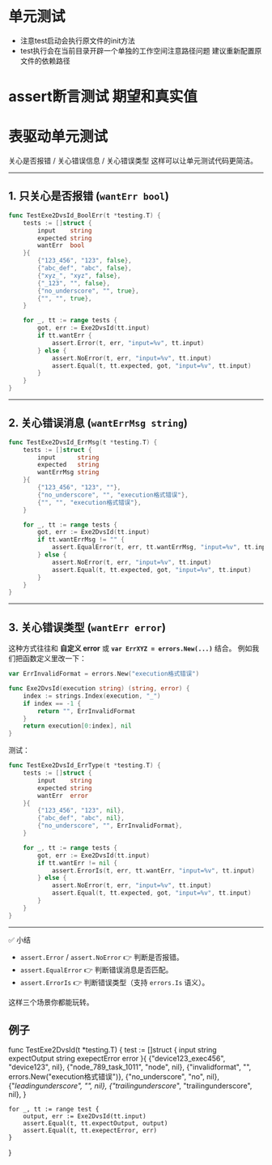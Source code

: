 # 单元测试
- 注意test启动会执行原文件的init方法
- test执行会在当前目录开辟一个单独的工作空间注意路径问题
建议重新配置原文件的依赖路径

# assert断言测试 期望和真实值

# 表驱动单元测试
关心是否报错 / 关心错误信息 / 关心错误类型
这样可以让单元测试代码更简洁。

---

## 1. 只关心是否报错 (`wantErr bool`)
```go
func TestExe2DvsId_BoolErr(t *testing.T) {
	tests := []struct {
		input    string
		expected string
		wantErr  bool
	}{
		{"123_456", "123", false},
		{"abc_def", "abc", false},
		{"xyz_", "xyz", false},
		{"_123", "", false},
		{"no_underscore", "", true},
		{"", "", true},
	}

	for _, tt := range tests {
		got, err := Exe2DvsId(tt.input)
		if tt.wantErr {
			assert.Error(t, err, "input=%v", tt.input)
		} else {
			assert.NoError(t, err, "input=%v", tt.input)
			assert.Equal(t, tt.expected, got, "input=%v", tt.input)
		}
	}
}
```

---

## 2. 关心错误消息 (`wantErrMsg string`)
```go
func TestExe2DvsId_ErrMsg(t *testing.T) {
	tests := []struct {
		input      string
		expected   string
		wantErrMsg string
	}{
		{"123_456", "123", ""},
		{"no_underscore", "", "execution格式错误"},
		{"", "", "execution格式错误"},
	}

	for _, tt := range tests {
		got, err := Exe2DvsId(tt.input)
		if tt.wantErrMsg != "" {
			assert.EqualError(t, err, tt.wantErrMsg, "input=%v", tt.input)
		} else {
			assert.NoError(t, err, "input=%v", tt.input)
			assert.Equal(t, tt.expected, got, "input=%v", tt.input)
		}
	}
}
```

---

## 3. 关心错误类型 (`wantErr error`)
这种方式往往和 **自定义 error** 或 **`var ErrXYZ = errors.New(...)`** 结合。
例如我们把函数定义里改一下：

```go
var ErrInvalidFormat = errors.New("execution格式错误")

func Exe2DvsId(execution string) (string, error) {
	index := strings.Index(execution, "_")
	if index == -1 {
		return "", ErrInvalidFormat
	}
	return execution[0:index], nil
}
```

测试：

```go
func TestExe2DvsId_ErrType(t *testing.T) {
	tests := []struct {
		input    string
		expected string
		wantErr  error
	}{
		{"123_456", "123", nil},
		{"abc_def", "abc", nil},
		{"no_underscore", "", ErrInvalidFormat},
	}

	for _, tt := range tests {
		got, err := Exe2DvsId(tt.input)
		if tt.wantErr != nil {
			assert.ErrorIs(t, err, tt.wantErr, "input=%v", tt.input)
		} else {
			assert.NoError(t, err, "input=%v", tt.input)
			assert.Equal(t, tt.expected, got, "input=%v", tt.input)
		}
	}
}
```

---

✅ 小结
- `assert.Error` / `assert.NoError` 👉 判断是否报错。
- `assert.EqualError` 👉 判断错误消息是否匹配。
- `assert.ErrorIs` 👉 判断错误类型（支持 `errors.Is` 语义）。

这样三个场景你都能玩转。

## 例子
func TestExe2DvsId(t *testing.T) {
	test := []struct {
		input        string
		expectOutput string
		exepectError error
	}{
		{"device123_exec456", "device123", nil},
		{"node_789_task_1011", "node", nil},
		{"invalidformat", "", errors.New("execution格式错误")},
		{"no_underscore", "no", nil},
		{"_leadingunderscore", "", nil},
		{"trailingunderscore_", "trailingunderscore", nil},
	}

	for _, tt := range test {
		output, err := Exe2DvsId(tt.input)
		assert.Equal(t, tt.expectOutput, output)
		assert.Equal(t, tt.exepectError, err)
	}
}